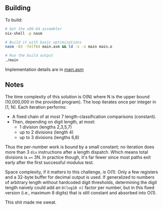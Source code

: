 ## Building

To build:

```bash
# Get the x86-64 assembler
nix-shell -p nasm

# Build it with basic optimizations
nasm -O3 -felf64 main.asm && ld -s -o main main.o

# Run the build output
./main
```

Implementation details are in [main.asm](./main.asm)

## Notes

The time complexity of this solution is O(N) where N is the upper bound
(10,000,000 in the provided program). The loop iterates once per integer in [1,
N]. Each iteration performs:

- A fixed chain of at most 7 length-classification comparisons (constant).
- Then, depending on digit length, at most:
  - 1 division (lengths 2,3,5,7)
  - up to 2 divisions (length 4)
  - up to 3 divisions (lengths 6,8)

Thus the per-number work is bound by a small constant; no iteration does more
than 3 `div` instructions after a length dispatch. Which means total divisions
is `=<` 3N. In practice though, it's far fewer since most paths exit early after
the first successful modulus test.

Space complexity, if it matters to this challenge, is O(1). Only a few registers
and a 32-byte buffer for decimal output is used. If generalized to numbers of
arbitrary length without hardcoded digit thresholds, determining the digit
length naively could add an `O(log10 n)` factor per number, but in this fixed
version (i.e., maximum 8 digits) that is still constant and absorbed into O(1).

This shit made me sweat.
